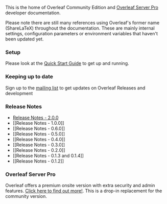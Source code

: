 This is the home of Overleaf Community Edition and [Overleaf Server Pro](https://www.overleaf.com/for/enterprises) developer documentation.

Please note there are still many references using Overleaf's former name (ShareLaTeX)  throughout the documentation. These are mainly internal settings, configuration parameters or environment variables that haven't been updated yet.

### Setup

Please look at the [Quick Start Guide](https://github.com/overleaf/overleaf/wiki/Quick-Start-Guide) to get up and running.

### Keeping up to date
Sign up to the [mailing list](https://mailchi.mp/overleaf.com/community-edition-and-server-pro) to get updates on Overleaf Releases and development

### Release Notes
* [Release Notes - 2.0.0](https://github.com/overleaf/overleaf/wiki/Release-Notes-2.0)
* [[Release Notes - 1.0.0]]
* [[Release Notes - 0.6.0]]
* [[Release Notes - 0.5.0]]
* [[Release Notes - 0.4.0]]
* [[Release Notes - 0.3.0]]
* [[Release Notes - 0.2.0]]
* [[Release Notes - 0.1.3 and 0.1.4]]
* [[Release Notes - 0.1.2]]

### Overleaf Server Pro

Overleaf offers a premium onsite version with extra security and admin features. [Click here to find out more!](https://www.overleaf.com/for/enterprises). This is a drop-in replacement for the community version.

